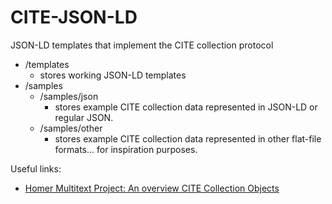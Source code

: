 CITE-JSON-LD
============

JSON-LD templates that implement the CITE collection protocol

* /templates 
	* stores working JSON-LD templates
* /samples 
	* /samples/json 
		* stores example CITE collection data represented in JSON-LD or regular JSON.
	* /samples/other 
		* stores example CITE collection data represented in other flat-file formats... for inspiration purposes.

Useful links:
* [Homer Multitext Project: An overview CITE Collection Objects](http://www.homermultitext.org/hmt-doc/cite/)